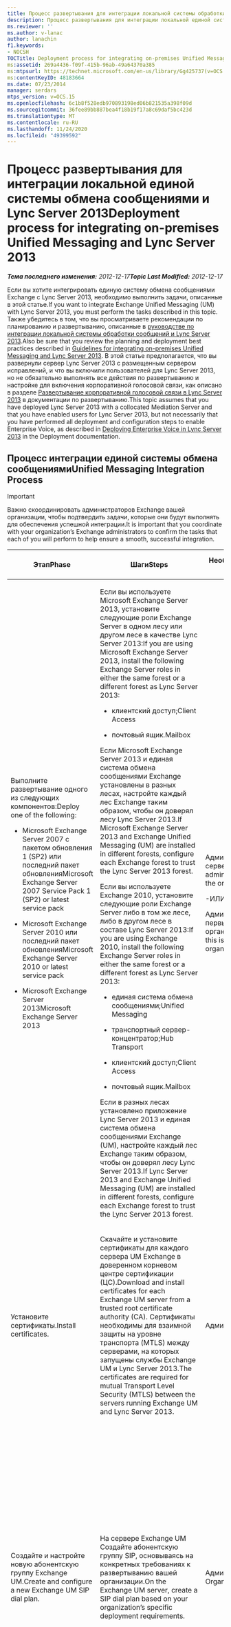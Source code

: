 ```yaml
---
title: Процесс развертывания для интеграции локальной системы обработки сообщений
description: Процесс развертывания для интеграции локальной единой системы обмена сообщениями.
ms.reviewer: ''
ms.author: v-lanac
author: lanachin
f1.keywords:
- NOCSH
TOCTitle: Deployment process for integrating on-premises Unified Messaging and Lync Server
ms:assetid: 269a4436-f09f-415b-96ab-49a64370a385
ms:mtpsurl: https://technet.microsoft.com/en-us/library/Gg425737(v=OCS.15)
ms:contentKeyID: 48183664
ms.date: 07/23/2014
manager: serdars
mtps_version: v=OCS.15
ms.openlocfilehash: 6c1b8f528edb970893198ed06b821535a398f09d
ms.sourcegitcommit: 36fee89bb887bea4f18b19f17a8c69daf5bc423d
ms.translationtype: MT
ms.contentlocale: ru-RU
ms.lasthandoff: 11/24/2020
ms.locfileid: "49399592"
---
```

# <a name="deployment-process-for-integrating-on-premises-unified-messaging-and-lync-server-2013"></a><span data-ttu-id="f2402-103">Процесс развертывания для интеграции локальной единой системы обмена сообщениями и Lync Server 2013</span><span class="sxs-lookup"><span data-stu-id="f2402-103">Deployment process for integrating on-premises Unified Messaging and Lync Server 2013</span></span>

<div data-xmlns="http://www.w3.org/1999/xhtml">

<div class="topic" data-xmlns="http://www.w3.org/1999/xhtml" data-msxsl="urn:schemas-microsoft-com:xslt" data-cs="https://msdn.microsoft.com/">

<div data-asp="https://msdn2.microsoft.com/asp">



</div>

<div id="mainSection">

<div id="mainBody"><span data-ttu-id="f2402-104">

<span> </span></span><span class="sxs-lookup"><span data-stu-id="f2402-104">

<span> </span></span></span>

<span data-ttu-id="f2402-105">_**Тема последнего изменения:** 2012-12-17_</span><span class="sxs-lookup"><span data-stu-id="f2402-105">_**Topic Last Modified:** 2012-12-17_</span></span>

<span data-ttu-id="f2402-106">Если вы хотите интегрировать единую систему обмена сообщениями Exchange с Lync Server 2013, необходимо выполнить задачи, описанные в этой статье.</span><span class="sxs-lookup"><span data-stu-id="f2402-106">If you want to integrate Exchange Unified Messaging (UM) with Lync Server 2013, you must perform the tasks described in this topic.</span></span> <span data-ttu-id="f2402-107">Также убедитесь в том, что вы просматриваете рекомендации по планированию и развертыванию, описанные в [руководстве по интеграции локальной системы обработки сообщений и Lync Server 2013](lync-server-2013-guidelines-for-integrating-on-premises-unified-messaging.md).</span><span class="sxs-lookup"><span data-stu-id="f2402-107">Also be sure that you review the planning and deployment best practices described in [Guidelines for integrating on-premises Unified Messaging and Lync Server 2013](lync-server-2013-guidelines-for-integrating-on-premises-unified-messaging.md).</span></span> <span data-ttu-id="f2402-108">В этой статье предполагается, что вы развернули сервер Lync Server 2013 с размещенным сервером исправлений, и что вы включили пользователей для Lync Server 2013, но не обязательно выполнять все действия по развертыванию и настройке для включения корпоративной голосовой связи, как описано в разделе [Развертывание корпоративной голосовой связи в Lync Server 2013](lync-server-2013-deploying-enterprise-voice.md) в документации по развертыванию.</span><span class="sxs-lookup"><span data-stu-id="f2402-108">This topic assumes that you have deployed Lync Server 2013 with a collocated Mediation Server and that you have enabled users for Lync Server 2013, but not necessarily that you have performed all deployment and configuration steps to enable Enterprise Voice, as described in [Deploying Enterprise Voice in Lync Server 2013](lync-server-2013-deploying-enterprise-voice.md) in the Deployment documentation.</span></span>

<div>

## <a name="unified-messaging-integration-process"></a><span data-ttu-id="f2402-109">Процесс интеграции единой системы обмена сообщениями</span><span class="sxs-lookup"><span data-stu-id="f2402-109">Unified Messaging Integration Process</span></span>

<div>


> [!IMPORTANT]
> <span data-ttu-id="f2402-110">Важно скоординировать администраторов Exchange вашей организации, чтобы подтвердить задачи, которые они будут выполнять для обеспечения успешной интеграции.</span><span class="sxs-lookup"><span data-stu-id="f2402-110">It is important that you coordinate with your organization’s Exchange administrators to confirm the tasks that each of you will perform to help ensure a smooth, successful integration.</span></span>



</div>


<table>
<colgroup>
<col style="width: 25%" />
<col style="width: 25%" />
<col style="width: 25%" />
<col style="width: 25%" />
</colgroup>
<thead>
<tr class="header">
<th><span data-ttu-id="f2402-111">Этап</span><span class="sxs-lookup"><span data-stu-id="f2402-111">Phase</span></span></th>
<th><span data-ttu-id="f2402-112">Шаги</span><span class="sxs-lookup"><span data-stu-id="f2402-112">Steps</span></span></th>
<th><span data-ttu-id="f2402-113">Необходимые группы и роли</span><span class="sxs-lookup"><span data-stu-id="f2402-113">Required groups and roles</span></span></th>
<th><span data-ttu-id="f2402-114">Документация по развертыванию</span><span class="sxs-lookup"><span data-stu-id="f2402-114">Deployment documentation</span></span></th>
</tr>
</thead>
<tbody>
<tr class="odd">
<td><p><span data-ttu-id="f2402-115">Выполните развертывание одного из следующих компонентов:</span><span class="sxs-lookup"><span data-stu-id="f2402-115">Deploy one of the following:</span></span></p>
<ul>
<li><p><span data-ttu-id="f2402-116">Microsoft Exchange Server 2007 с пакетом обновления 1 (SP2) или последний пакет обновления</span><span class="sxs-lookup"><span data-stu-id="f2402-116">Microsoft Exchange Server 2007 Service Pack 1 (SP2) or latest service pack</span></span></p></li>
<li><p><span data-ttu-id="f2402-117">Microsoft Exchange Server 2010 или последний пакет обновления</span><span class="sxs-lookup"><span data-stu-id="f2402-117">Microsoft Exchange Server 2010 or latest service pack</span></span></p></li>
<li><p><span data-ttu-id="f2402-118">Microsoft Exchange Server 2013</span><span class="sxs-lookup"><span data-stu-id="f2402-118">Microsoft Exchange Server 2013</span></span></p></li>
</ul></td>
<td><p><span data-ttu-id="f2402-119">Если вы используете Microsoft Exchange Server 2013, установите следующие роли Exchange Server в одном лесу или другом лесе в качестве Lync Server 2013:</span><span class="sxs-lookup"><span data-stu-id="f2402-119">If you are using Microsoft Exchange Server 2013, install the following Exchange Server roles in either the same forest or a different forest as Lync Server 2013:</span></span></p>
<ul>
<li><p><span data-ttu-id="f2402-120">клиентский доступ;</span><span class="sxs-lookup"><span data-stu-id="f2402-120">Client Access</span></span></p></li>
<li><p><span data-ttu-id="f2402-121">почтовый ящик.</span><span class="sxs-lookup"><span data-stu-id="f2402-121">Mailbox</span></span></p></li>
</ul>
<p><span data-ttu-id="f2402-122">Если Microsoft Exchange Server 2013 и единая система обмена сообщениями Exchange установлены в разных лесах, настройте каждый лес Exchange таким образом, чтобы он доверял лесу Lync Server 2013.</span><span class="sxs-lookup"><span data-stu-id="f2402-122">If Microsoft Exchange Server 2013 and Exchange Unified Messaging (UM) are installed in different forests, configure each Exchange forest to trust the Lync Server 2013 forest.</span></span></p>
<p><span data-ttu-id="f2402-123">Если вы используете Exchange 2010, установите следующие роли Exchange Server либо в том же лесе, либо в другом лесе в составе Lync Server 2013:</span><span class="sxs-lookup"><span data-stu-id="f2402-123">If you are using Exchange 2010, install the following Exchange Server roles in either the same forest or a different forest as Lync Server 2013:</span></span></p>
<ul>
<li><p><span data-ttu-id="f2402-124">единая система обмена сообщениями;</span><span class="sxs-lookup"><span data-stu-id="f2402-124">Unified Messaging</span></span></p></li>
<li><p><span data-ttu-id="f2402-125">транспортный сервер-концентратор;</span><span class="sxs-lookup"><span data-stu-id="f2402-125">Hub Transport</span></span></p></li>
<li><p><span data-ttu-id="f2402-126">клиентский доступ;</span><span class="sxs-lookup"><span data-stu-id="f2402-126">Client Access</span></span></p></li>
<li><p><span data-ttu-id="f2402-127">почтовый ящик.</span><span class="sxs-lookup"><span data-stu-id="f2402-127">Mailbox</span></span></p></li>
</ul>
<p><span data-ttu-id="f2402-128">Если в разных лесах установлено приложение Lync Server 2013 и единая система обмена сообщениями Exchange (UM), настройте каждый лес Exchange таким образом, чтобы он доверял лесу Lync Server 2013.</span><span class="sxs-lookup"><span data-stu-id="f2402-128">If Lync Server 2013 and Exchange Unified Messaging (UM) are installed in different forests, configure each Exchange forest to trust the Lync Server 2013 forest.</span></span></p></td>
<td><p><span data-ttu-id="f2402-129">Администраторы предприятия (если это первый сервер Exchange Server в организации)</span><span class="sxs-lookup"><span data-stu-id="f2402-129">Enterprise administrators (if this is the first Exchange Server in the organization)</span></span></p>
<p><span data-ttu-id="f2402-130">-ИЛИ-</span><span class="sxs-lookup"><span data-stu-id="f2402-130">-OR-</span></span></p>
<p><span data-ttu-id="f2402-131">Администратор организации Exchange (если это не первый сервер Exchange Server в организации)</span><span class="sxs-lookup"><span data-stu-id="f2402-131">Exchange Organization administrator (if this is not the first Exchange Server in the organization)</span></span></p></td>
<td><p><span data-ttu-id="f2402-132">Изучите соответствующую документацию для своей версии Exchange Server:</span><span class="sxs-lookup"><span data-stu-id="f2402-132">See the appropriate documentation for your version of Exchange Server:</span></span></p>
<dl>
<dt><span></span></dt>
<dd><p><span data-ttu-id="f2402-133">Документация по развертыванию Exchange Server 2007 по адресу <a href="https://go.microsoft.com/fwlink/p/?linkid=268694">https://go.microsoft.com/fwlink/p/?LinkId=268694</a> .</span><span class="sxs-lookup"><span data-stu-id="f2402-133">Exchange Server 2007 deployment documentation at <a href="https://go.microsoft.com/fwlink/p/?linkid=268694">https://go.microsoft.com/fwlink/p/?LinkId=268694</a>.</span></span></p>
</dd>
<dt><span></span></dt>
<dd><p><span data-ttu-id="f2402-134">Документация по развертыванию пакета обновления для Exchange Server 2010 или последней версии <a href="https://go.microsoft.com/fwlink/p/?linkid=268695">https://go.microsoft.com/fwlink/p/?LinkId=268695</a> .</span><span class="sxs-lookup"><span data-stu-id="f2402-134">Exchange Server 2010 or latest service pack deployment documentation at <a href="https://go.microsoft.com/fwlink/p/?linkid=268695">https://go.microsoft.com/fwlink/p/?LinkId=268695</a>.</span></span></p>
</dd>
<dt><span></span></dt>
<dd><p><span data-ttu-id="f2402-135">Microsoft Exchange Server 2013: планирование и развертывание <a href="https://go.microsoft.com/fwlink/p/?linkid=266569">https://go.microsoft.com/fwlink/p/?LinkId=266569</a> .</span><span class="sxs-lookup"><span data-stu-id="f2402-135">Microsoft Exchange Server 2013 Planning and Deployment at <a href="https://go.microsoft.com/fwlink/p/?linkid=266569">https://go.microsoft.com/fwlink/p/?LinkId=266569</a>.</span></span></p>
</dd>
</dl></td>
</tr>
<tr class="even">
<td><p><span data-ttu-id="f2402-136">Установите сертификаты.</span><span class="sxs-lookup"><span data-stu-id="f2402-136">Install certificates.</span></span></p></td>
<td><p><span data-ttu-id="f2402-137">Скачайте и установите сертификаты для каждого сервера UM Exchange в доверенном корневом центре сертификации (ЦС).</span><span class="sxs-lookup"><span data-stu-id="f2402-137">Download and install certificates for each Exchange UM server from a trusted root certificate authority (CA).</span></span> <span data-ttu-id="f2402-138">Сертификаты необходимы для взаимной защиты на уровне транспорта (MTLS) между серверами, на которых запущены службы Exchange UM и Lync Server 2013.</span><span class="sxs-lookup"><span data-stu-id="f2402-138">The certificates are required for mutual Transport Level Security (MTLS) between the servers running Exchange UM and Lync Server 2013.</span></span></p></td>
<td><p><span data-ttu-id="f2402-139">Администраторы</span><span class="sxs-lookup"><span data-stu-id="f2402-139">Administrators</span></span></p></td>
<td><p><span data-ttu-id="f2402-140"><a href="lync-server-2013-configure-certificates-on-the-server-running-microsoft-exchange-server-unified-messaging.md">Настройка сертификатов на сервере, на котором работает единая система обмена сообщениями Microsoft Exchange Server</a></span><span class="sxs-lookup"><span data-stu-id="f2402-140"><a href="lync-server-2013-configure-certificates-on-the-server-running-microsoft-exchange-server-unified-messaging.md">Configure certificates on the server running Microsoft Exchange Server Unified Messaging</a></span></span></p></td>
</tr>
<tr class="odd">
<td><p><span data-ttu-id="f2402-141">Создайте и настройте новую абонентскую группу Exchange UM.</span><span class="sxs-lookup"><span data-stu-id="f2402-141">Create and configure a new Exchange UM SIP dial plan.</span></span></p></td>
<td><p><span data-ttu-id="f2402-142">На сервере Exchange UM Создайте абонентскую группу SIP, основываясь на конкретных требованиях к развертыванию вашей организации.</span><span class="sxs-lookup"><span data-stu-id="f2402-142">On the Exchange UM server, create a SIP dial plan based on your organization’s specific deployment requirements.</span></span></p></td>
<td><p><span data-ttu-id="f2402-143">Администратор организации Exchange</span><span class="sxs-lookup"><span data-stu-id="f2402-143">Exchange Organization administrator</span></span></p></td>
<td><p><span data-ttu-id="f2402-144">Для Exchange 2007 SP1 или новейшего пакета обновления ознакомьтесь со &quot; сведениями о том, как создать универсальный код ресурса (URI) для единой системы обмена сообщениями &quot; в <a href="https://go.microsoft.com/fwlink/p/?linkid=268632">https://go.microsoft.com/fwlink/p/?linkId=268632</a> .</span><span class="sxs-lookup"><span data-stu-id="f2402-144">For Exchange 2007 SP1 or latest service pack, see &quot;How to Create a Unified Messaging SIP URI Dial Plan&quot; at <a href="https://go.microsoft.com/fwlink/p/?linkid=268632">https://go.microsoft.com/fwlink/p/?linkId=268632</a>.</span></span></p>
<p><span data-ttu-id="f2402-145">2010 или более поздней версии пакета обновления можно найти &quot; в разделе Создание абонентской группы единой системы обмена сообщениями &quot; <a href="https://go.microsoft.com/fwlink/p/?linkid=268674">https://go.microsoft.com/fwlink/p/?linkId=268674</a> .</span><span class="sxs-lookup"><span data-stu-id="f2402-145">For Exchange 2010 or latest service pack, see &quot;Create a UM Dial Plan&quot; at <a href="https://go.microsoft.com/fwlink/p/?linkid=268674">https://go.microsoft.com/fwlink/p/?linkId=268674</a>.</span></span></p>
<p><span data-ttu-id="f2402-146">Для Exchange 2013 вы найдете в разделе Единая система обмена сообщениями <a href="https://go.microsoft.com/fwlink/p/?linkid=266579">https://go.microsoft.com/fwlink/p/?LinkId=266579</a> .</span><span class="sxs-lookup"><span data-stu-id="f2402-146">For Exchange 2013, see Unified Messaging at <a href="https://go.microsoft.com/fwlink/p/?linkid=266579">https://go.microsoft.com/fwlink/p/?LinkId=266579</a>.</span></span></p></td>
</tr>
<tr class="even">
<td><p><span data-ttu-id="f2402-147">Настройте параметры безопасности для абонентской группы Exchange UM.</span><span class="sxs-lookup"><span data-stu-id="f2402-147">Configure security settings for the Exchange UM SIP dial plan.</span></span></p></td>
<td><p><span data-ttu-id="f2402-148">Чтобы зашифровать голосовой трафик для предприятия, настройте параметры безопасности в абонентской группе Exchange UM с помощью <strong>SIP Secure</strong> или <strong>Secure</strong>.</span><span class="sxs-lookup"><span data-stu-id="f2402-148">To encrypt Enterprise Voice traffic, configure the security settings on the Exchange UM SIP dial plan as <strong>SIP Secured</strong> or <strong>Secured</strong>.</span></span> <span data-ttu-id="f2402-149">Это особенно важный шаг, если вы развернули или планируете развертывание устройств Lync Phone Edition в своей среде.</span><span class="sxs-lookup"><span data-stu-id="f2402-149">This is an especially important step if you have deployed or plan to deploy Lync Phone Edition devices in your environment.</span></span> <span data-ttu-id="f2402-150">Для функционирования устройств Lync Phone Edition в среде с интегрированной функцией интегрированной системы обмена сообщениями, параметры шифрования Lync Server должны быть согласованы с параметрами безопасности для абонентской группы Exchange.</span><span class="sxs-lookup"><span data-stu-id="f2402-150">For Lync Phone Edition devices to function in an environment with Exchange UM integration, Lync Server encryption settings must align with the Exchange UM dial plan security settings.</span></span> <span data-ttu-id="f2402-151">For details, refer to the Deployment documentation.</span><span class="sxs-lookup"><span data-stu-id="f2402-151">For details, refer to the Deployment documentation.</span></span></p></td>
<td><p><span data-ttu-id="f2402-152">Администратор организации Exchange</span><span class="sxs-lookup"><span data-stu-id="f2402-152">Exchange Organization administrator</span></span></p></td>
<td><p><span data-ttu-id="f2402-153"><a href="lync-server-2013-configure-unified-messaging-on-microsoft-exchange.md">Настройка единой системы обмена сообщениями в Microsoft Exchange для Lync Server 2013</a></span><span class="sxs-lookup"><span data-stu-id="f2402-153"><a href="lync-server-2013-configure-unified-messaging-on-microsoft-exchange.md">Configure Unified Messaging on Microsoft Exchange for Lync Server 2013</a></span></span></p>
<p><span data-ttu-id="f2402-154">2007 и более поздних версий пакета обновления можно найти в статье:</span><span class="sxs-lookup"><span data-stu-id="f2402-154">For Exchange 2007 SP1 or latest service pack, see also:</span></span></p>
<p><span data-ttu-id="f2402-155">&quot;Настройка безопасности для абонентской группы единой системы обмена сообщениями &quot; по адресу <a href="https://go.microsoft.com/fwlink/p/?linkid=268696">https://go.microsoft.com/fwlink/p/?LinkId=268696</a> .</span><span class="sxs-lookup"><span data-stu-id="f2402-155">&quot;How to Configure Security on a Unified Messaging Dial Plan&quot; at <a href="https://go.microsoft.com/fwlink/p/?linkid=268696">https://go.microsoft.com/fwlink/p/?LinkId=268696</a>.</span></span></p>
<p><span data-ttu-id="f2402-156">Для Exchange 2010 или более поздней версии пакета обновления см. также следующие статьи:</span><span class="sxs-lookup"><span data-stu-id="f2402-156">For Exchange 2010 or latest service pack, see also:</span></span></p>
<p><span data-ttu-id="f2402-157">&quot;Настройте безопасность VoIP для абонентской группы единой системы обмена сообщениями &quot; <a href="https://go.microsoft.com/fwlink/p/?linkid=268697">https://go.microsoft.com/fwlink/p/?LinkId=268697</a> .</span><span class="sxs-lookup"><span data-stu-id="f2402-157">&quot;Configure VoIP Security on a UM Dial Plan&quot; <a href="https://go.microsoft.com/fwlink/p/?linkid=268697">https://go.microsoft.com/fwlink/p/?LinkId=268697</a>.</span></span></p>
<p><span data-ttu-id="f2402-158">Для Exchange 2013 вы найдете в разделе Единая система обмена сообщениями <a href="https://go.microsoft.com/fwlink/p/?linkid=266579">https://go.microsoft.com/fwlink/p/?LinkId=266579</a> .</span><span class="sxs-lookup"><span data-stu-id="f2402-158">For Exchange 2013, see Unified Messaging at <a href="https://go.microsoft.com/fwlink/p/?linkid=266579">https://go.microsoft.com/fwlink/p/?LinkId=266579</a>.</span></span></p></td>
</tr>
<tr class="odd">
<td><p><span data-ttu-id="f2402-159">Добавьте серверы единой системы обмена сообщениями в абонентскую группу Exchange UM.</span><span class="sxs-lookup"><span data-stu-id="f2402-159">Add Unified Messaging servers to the Exchange UM SIP dial plan.</span></span></p></td>
<td><p><span data-ttu-id="f2402-160">To enable a newly installed Unified Messaging server to answer and process incoming calls, you must add the Unified Messaging server to a UM dial plan.</span><span class="sxs-lookup"><span data-stu-id="f2402-160">To enable a newly installed Unified Messaging server to answer and process incoming calls, you must add the Unified Messaging server to a UM dial plan.</span></span> <span data-ttu-id="f2402-161">В этом случае добавьте сервер в абонентскую группу Exchange UM.</span><span class="sxs-lookup"><span data-stu-id="f2402-161">In this case, add the server to the Exchange UM SIP dial plan.</span></span></p></td>
<td><p><span data-ttu-id="f2402-162">Администраторы</span><span class="sxs-lookup"><span data-stu-id="f2402-162">Administrators</span></span></p>
<p><span data-ttu-id="f2402-163">Администраторы Exchange Server</span><span class="sxs-lookup"><span data-stu-id="f2402-163">Exchange Server administrators</span></span></p></td>
<td><p><span data-ttu-id="f2402-164">Инструкции по &quot; добавлению сервера единой системы обмена сообщениями в телефонную группу для Exchange 2007 SP1 или новейшего пакета обновления &quot; <a href="https://go.microsoft.com/fwlink/p/?linkid=268681">https://go.microsoft.com/fwlink/p/?linkId=268681</a> .</span><span class="sxs-lookup"><span data-stu-id="f2402-164">For Exchange 2007 SP1 or latest service pack, see &quot;How to Add Unified Messaging Server to a Dial Plan&quot; at <a href="https://go.microsoft.com/fwlink/p/?linkid=268681">https://go.microsoft.com/fwlink/p/?linkId=268681</a>.</span></span></p>
<p><span data-ttu-id="f2402-165">Для Exchange 2010 или новейшего пакета обновления ознакомьтесь со сведениями &quot; Просмотр и Настройка свойств сервера UM &quot; <a href="https://go.microsoft.com/fwlink/p/?linkid=268682">https://go.microsoft.com/fwlink/p/?linkId=268682</a> .</span><span class="sxs-lookup"><span data-stu-id="f2402-165">For Exchange 2010 or latest service pack, see &quot;View or Configure the Properties of a UM Server&quot; at <a href="https://go.microsoft.com/fwlink/p/?linkid=268682">https://go.microsoft.com/fwlink/p/?linkId=268682</a>.</span></span></p>
<p><span data-ttu-id="f2402-166">Для Exchange 2013 вы найдете в разделе Единая система обмена сообщениями <a href="https://go.microsoft.com/fwlink/p/?linkid=266579">https://go.microsoft.com/fwlink/p/?LinkId=266579</a> .</span><span class="sxs-lookup"><span data-stu-id="f2402-166">For Exchange 2013, see Unified Messaging at <a href="https://go.microsoft.com/fwlink/p/?linkid=266579">https://go.microsoft.com/fwlink/p/?LinkId=266579</a>.</span></span></p></td>
</tr>
<tr class="even">
<td><p><span data-ttu-id="f2402-167">Настройте SIP-адреса для почтовых ящиков.</span><span class="sxs-lookup"><span data-stu-id="f2402-167">Configure mailboxes with SIP addresses.</span></span></p></td>
<td><p><span data-ttu-id="f2402-168">Назначьте адреса SIP почтовым ящикам пользователей корпоративной голосовой связи, которые будут использовать возможности Exchange UM.</span><span class="sxs-lookup"><span data-stu-id="f2402-168">Assign SIP addresses to the mailboxes of Enterprise Voice users who will be using Exchange UM features.</span></span></p></td>
<td><p><span data-ttu-id="f2402-169">Администратор Lync Server 2013</span><span class="sxs-lookup"><span data-stu-id="f2402-169">Lync Server 2013 administrator</span></span></p>
<p><span data-ttu-id="f2402-170">Администратор получателей Exchange</span><span class="sxs-lookup"><span data-stu-id="f2402-170">Exchange Recipient administrator</span></span></p></td>
<td><p><span data-ttu-id="f2402-171">В 2007 и более поздних пакетах обновления можно узнать &quot; , как добавить, удалить или изменить адрес SIP для пользователя UM-Enabled &quot; по адресу <a href="https://go.microsoft.com/fwlink/p/?linkid=268698">https://go.microsoft.com/fwlink/p/?LinkId=268698</a> .</span><span class="sxs-lookup"><span data-stu-id="f2402-171">For Exchange 2007 SP1 or latest service pack, see &quot;How to Add, Remove, or Modify a SIP Address for a UM-Enabled User&quot; at <a href="https://go.microsoft.com/fwlink/p/?linkid=268698">https://go.microsoft.com/fwlink/p/?LinkId=268698</a>.</span></span></p>
<p><span data-ttu-id="f2402-172">2010 или более поздней версии пакета обновления можно узнать в разделе &quot; изменение адреса SIP для пользователя UM-Enabled &quot; по адресу <a href="https://go.microsoft.com/fwlink/p/?linkid=268699">https://go.microsoft.com/fwlink/p/?LinkId=268699</a> .</span><span class="sxs-lookup"><span data-stu-id="f2402-172">For Exchange 2010 or latest service pack, see &quot;Modify a SIP Address for a UM-Enabled User&quot; at <a href="https://go.microsoft.com/fwlink/p/?linkid=268699">https://go.microsoft.com/fwlink/p/?LinkId=268699</a>.</span></span></p>
<p><span data-ttu-id="f2402-173">Для Exchange 2013 вы найдете в разделе Единая система обмена сообщениями <a href="https://go.microsoft.com/fwlink/p/?linkid=266579">https://go.microsoft.com/fwlink/p/?LinkId=266579</a> .</span><span class="sxs-lookup"><span data-stu-id="f2402-173">For Exchange 2013, see Unified Messaging at <a href="https://go.microsoft.com/fwlink/p/?linkid=266579">https://go.microsoft.com/fwlink/p/?LinkId=266579</a>.</span></span></p></td>
</tr>
<tr class="odd">
<td><p><span data-ttu-id="f2402-174">Запустите скрипт exchucutil.ps1.</span><span class="sxs-lookup"><span data-stu-id="f2402-174">Run the exchucutil.ps1 script.</span></span></p></td>
<td><p><span data-ttu-id="f2402-175">На сервере с запущенными службами Exchange UM откройте командную консоль Exchange и запустите сценарий exchucutil.ps1, который выполняет указанные ниже действия.</span><span class="sxs-lookup"><span data-stu-id="f2402-175">On the server running Exchange UM services, open the Exchange Management Shell and run the exchucutil.ps1 script, which does the following:</span></span></p>
<ul>
<li><p><span data-ttu-id="f2402-176">Предоставляет Lync Server 2013 разрешение на чтение объектов доменных служб Active Directory для Exchange UM, а именно, абонентские группы SIP, созданные в предыдущей задаче.</span><span class="sxs-lookup"><span data-stu-id="f2402-176">Grants Lync Server 2013 permission to read Exchange UM Active Directory Domain Services objects, specifically, the SIP dial plans created in the previous task.</span></span></p></li>
<li><p><span data-ttu-id="f2402-177">Создает объект шлюза для единой системы обмена сообщениями в службе каталогов Active Directory для каждого пула Lync Server 2013 Enterprise Edition или Standard Edition Server, на котором размещаются пользователи, поддерживающие корпоративную голосовую почту.</span><span class="sxs-lookup"><span data-stu-id="f2402-177">Creates a Unified Messaging IP gateway object in Active Directory for each Lync Server 2013 Enterprise Edition pool or Standard Edition server that hosts users who are enabled for Enterprise Voice.</span></span></p></li>
<li><p><span data-ttu-id="f2402-178">Создает группу слежения UM для каждого шлюза.</span><span class="sxs-lookup"><span data-stu-id="f2402-178">Creates an Exchange UM hunt group for each gateway.</span></span> <span data-ttu-id="f2402-179">The hunt group pilot identifier will be the name of the dial plan that is associated with the corresponding gateway.</span><span class="sxs-lookup"><span data-stu-id="f2402-179">The hunt group pilot identifier will be the name of the dial plan that is associated with the corresponding gateway.</span></span> <span data-ttu-id="f2402-180">These need to be mapped 1:1 if there is more than one dial plan.</span><span class="sxs-lookup"><span data-stu-id="f2402-180">These need to be mapped 1:1 if there is more than one dial plan.</span></span></p></li>
</ul></td>
<td><p><span data-ttu-id="f2402-181">Администратор организации Exchange</span><span class="sxs-lookup"><span data-stu-id="f2402-181">Exchange Organization administrator</span></span></p>
<p><span data-ttu-id="f2402-182">Администратор получателей Exchange</span><span class="sxs-lookup"><span data-stu-id="f2402-182">Exchange Recipient administrator</span></span></p></td>
<td><p><span data-ttu-id="f2402-183"><a href="lync-server-2013-configure-unified-messaging-on-microsoft-exchange.md">Настройка единой системы обмена сообщениями в Microsoft Exchange для Lync Server 2013</a></span><span class="sxs-lookup"><span data-stu-id="f2402-183"><a href="lync-server-2013-configure-unified-messaging-on-microsoft-exchange.md">Configure Unified Messaging on Microsoft Exchange for Lync Server 2013</a></span></span></p></td>
</tr>
<tr class="even">
<td><p><span data-ttu-id="f2402-184">Настройте абонентские группы Lync Server 2013.</span><span class="sxs-lookup"><span data-stu-id="f2402-184">Configure Lync Server 2013 dial plans.</span></span></p></td>
<td><p><span data-ttu-id="f2402-185">Если вы интегрируется с Exchange 2007 с пакетом обновления 1 (SP1) или более поздним пакетом обновления или Exchange 2010, создайте новый план голосовой коммутируемой телефонной связи с именем, совпадающим с полным доменным именем Exchange для абонентского плана.</span><span class="sxs-lookup"><span data-stu-id="f2402-185">If you are integrating with Exchange 2007 SP1 or latest service pack, or Exchange 2010, create a new Enterprise Voice dial plan with a name that matches the Exchange UM dial plan fully qualified domain name (FQDN).</span></span></p>



> [!NOTE]
> <span data-ttu-id="f2402-186">Это потребуется сделать для каждой абонентской группы единой системы обмена сообщениями.</span><span class="sxs-lookup"><span data-stu-id="f2402-186">You will need to do this for each UM Dial plan.</span></span>


<p><span data-ttu-id="f2402-187">Если вы интегрируется с Exchange 2010 с пакетом обновления 1 (SP1), убедитесь в том, что настроены подходящие планы глобальных абонентов или уровней сайтов или пулов.</span><span class="sxs-lookup"><span data-stu-id="f2402-187">If you are integrating with Exchange 2010 SP1, ensure that suitable global/site-level or pool-level Enterprise Voice dial plans have been configured.</span></span></p>



> [!NOTE]
> <span data-ttu-id="f2402-188">При интеграции с Exchange 2010 с пакетом обновления 1 (SP1) абонентская группа Lync Server и имена абонентских групп UM Exchange не должны совпадать.</span><span class="sxs-lookup"><span data-stu-id="f2402-188">If you are integrating with Exchange 2010 SP1, the Lync Server dial plan and Exchange UM SIP dial plan names do not need to match.</span></span>

</td>
<td><p><span data-ttu-id="f2402-189">RTCUniversalServerAdmins</span><span class="sxs-lookup"><span data-stu-id="f2402-189">RTCUniversalServerAdmins</span></span></p></td>
<td><p><span data-ttu-id="f2402-190"><a href="lync-server-2013-configuring-dial-plans.md">Настройка абонентских групп в Lync Server 2013</a></span><span class="sxs-lookup"><span data-stu-id="f2402-190"><a href="lync-server-2013-configuring-dial-plans.md">Configuring dial plans in Lync Server 2013</a></span></span></p></td>
</tr>
<tr class="odd">
<td><p><span data-ttu-id="f2402-191">Запустите средство интеграции единой системы обмена сообщениями.</span><span class="sxs-lookup"><span data-stu-id="f2402-191">Run the Exchange UM Integration tool.</span></span></p></td>
<td><p><span data-ttu-id="f2402-192">На сервере Lync Server 2013 выполните <strong>ocsumutil.exe</strong>, который:</span><span class="sxs-lookup"><span data-stu-id="f2402-192">On the Lync Server 2013, run <strong>ocsumutil.exe</strong>, which:</span></span></p>
<ul>
<li><p><span data-ttu-id="f2402-193">создает объекты контактов абонентского доступа и автосекретаря;</span><span class="sxs-lookup"><span data-stu-id="f2402-193">Creates Subscriber Access and Auto Attendant contact objects.</span></span></p></li>
<li><p><span data-ttu-id="f2402-194">Проверка наличия корпоративной телефонной группы с именем, совпадающим с полным доменным планом Exchange UM.</span><span class="sxs-lookup"><span data-stu-id="f2402-194">Validates that there is an Enterprise Voice dial plan with a name that matches the Exchange UM dial plan FQDN.</span></span> <span data-ttu-id="f2402-195">Если вы используете Exchange 2010 с пакетом обновления 1 (SP1) или более поздней версии, имена абонентской группы не должны совпадать, и вы можете пропустить предупреждение этого средства.</span><span class="sxs-lookup"><span data-stu-id="f2402-195">If you are running Exchange 2010 SP1 or later, the dial plan names do not need to match, and you can ignore the tool’s warning about this.</span></span></p></li>
</ul>
<p><span data-ttu-id="f2402-196">Это средство работает, проверяя параметры службы единой системы обмена сообщениями в Active Directory и разрешая администратору Lync Server 2013 просматривать, создавать и редактировать объекты контактов.</span><span class="sxs-lookup"><span data-stu-id="f2402-196">This tool works by scanning the Active Directory for Exchange UM settings and allowing the Lync Server 2013 administrator to view, create, and edit contact objects.</span></span></p></td>
<td><p><span data-ttu-id="f2402-197">RTCUniversalServerAdmins <em>и</em> RTCUniversalUserAdmins</span><span class="sxs-lookup"><span data-stu-id="f2402-197">RTCUniversalServerAdmins <em>and</em> RTCUniversalUserAdmins</span></span></p>



> [!IMPORTANT]
> <span data-ttu-id="f2402-198">Для успешного выполнения ocsumutil.exe пользователь должен принадлежать обеим этим группам.</span><span class="sxs-lookup"><span data-stu-id="f2402-198">To run ocsumutil.exe successfully, the user must belong to both of these groups.</span></span>





> [!NOTE]
> <span data-ttu-id="f2402-199">To create Contact objects, the user who runs ocsumutil.exe must have the correct permission to the Active Directory organizational unit (OU) where the new contact objects are stored.</span><span class="sxs-lookup"><span data-stu-id="f2402-199">To create Contact objects, the user who runs ocsumutil.exe must have the correct permission to the Active Directory organizational unit (OU) where the new contact objects are stored.</span></span> <span data-ttu-id="f2402-200">This permission can be granted by running the <STRONG>Grant-CsOUPermission</STRONG> cmdlet.</span><span class="sxs-lookup"><span data-stu-id="f2402-200">This permission can be granted by running the <STRONG>Grant-CsOUPermission</STRONG> cmdlet.</span></span> <span data-ttu-id="f2402-201">Подробные сведения можно найти в руководстве по среде Lync Server Management Shell.</span><span class="sxs-lookup"><span data-stu-id="f2402-201">For details, see the Lync Server Management Shell documentation.</span></span>

</td>
<td><p><span data-ttu-id="f2402-202"><a href="lync-server-2013-configure-lync-server-2013-to-work-with-unified-messaging-on-microsoft-exchange-server.md">Настройка Lync Server 2013 для работы с единой системой обмена сообщениями на Microsoft Exchange Server</a></span><span class="sxs-lookup"><span data-stu-id="f2402-202"><a href="lync-server-2013-configure-lync-server-2013-to-work-with-unified-messaging-on-microsoft-exchange-server.md">Configure Lync Server 2013 to work with Unified Messaging on Microsoft Exchange Server</a></span></span></p></td>
</tr>
<tr class="even">
<td><p><span data-ttu-id="f2402-203">При необходимости выполните другие действия по настройке голосовой связи.</span><span class="sxs-lookup"><span data-stu-id="f2402-203">If necessary, perform other Enterprise Voice configuration steps.</span></span></p></td>
<td><p><span data-ttu-id="f2402-204">Если вы еще не настроили параметры корпоративной голосовой связи на серверах или пользователях, выполните одно или несколько из указанных ниже действий.</span><span class="sxs-lookup"><span data-stu-id="f2402-204">If you have not already configured Enterprise Voice settings on your servers or users, do one or more of the following:</span></span></p>
<ul>
<li><p><span data-ttu-id="f2402-205">разверните и настройте</span><span class="sxs-lookup"><span data-stu-id="f2402-205">Deploy and configure</span></span></p>
<p><span data-ttu-id="f2402-206">шлюзы и серверы-посредники телефонной сети общего пользования (ТСОП);</span><span class="sxs-lookup"><span data-stu-id="f2402-206">Public switched telephone network (PSTN) gateways and Mediation Servers</span></span></p></li>
<li><p><span data-ttu-id="f2402-207">определите политики голосовой связи, записи использования ТСОП и маршруты исходящих вызовов;</span><span class="sxs-lookup"><span data-stu-id="f2402-207">Define voice policies, PSTN usage records, and outbound call routes.</span></span></p></li>
<li><p><span data-ttu-id="f2402-208">активируйте корпоративную голосовую связь для пользователей;</span><span class="sxs-lookup"><span data-stu-id="f2402-208">Enable users for Enterprise Voice.</span></span></p></li>
<li><p><span data-ttu-id="f2402-209">при необходимости настройте абонентские группы для определенных пользователей.</span><span class="sxs-lookup"><span data-stu-id="f2402-209">Optionally, configure specific users with dial plans.</span></span></p></li>
</ul>
<p><span data-ttu-id="f2402-210">В зависимости от того, какие возможности поддерживаются корпоративными голосовыми функциями, могут потребоваться другие этапы настройки.</span><span class="sxs-lookup"><span data-stu-id="f2402-210">Other configuration steps may be required depending on the Enterprise Voice features that you enable.</span></span></p></td>
<td><p><span data-ttu-id="f2402-211">RTCUniversalServerAdmins</span><span class="sxs-lookup"><span data-stu-id="f2402-211">RTCUniversalServerAdmins</span></span></p>
<p><span data-ttu-id="f2402-212">RTCUniversalUserAdmins</span><span class="sxs-lookup"><span data-stu-id="f2402-212">RTCUniversalUserAdmins</span></span></p></td>
<td><p><span data-ttu-id="f2402-213">См. следующие разделы:</span><span class="sxs-lookup"><span data-stu-id="f2402-213">See topics in the following sections:</span></span></p>
<ul>
<li><p><span data-ttu-id="f2402-214"><a href="lync-server-2013-configuring-voice-policies-pstn-usage-records-and-voice-routes.md">Настройка политик голосовой связи, записей использования КТСОП и голосовых маршрутов в Lync Server 2013</a></span><span class="sxs-lookup"><span data-stu-id="f2402-214"><a href="lync-server-2013-configuring-voice-policies-pstn-usage-records-and-voice-routes.md">Configuring voice policies, PSTN usage records, and voice routes in Lync Server 2013</a></span></span></p></li>
<li><p><span data-ttu-id="f2402-215"><a href="lync-server-2013-deploying-enterprise-voice.md">Развертывание корпоративной голосовой связи в Lync Server 2013</a></span><span class="sxs-lookup"><span data-stu-id="f2402-215"><a href="lync-server-2013-deploying-enterprise-voice.md">Deploying Enterprise Voice in Lync Server 2013</a></span></span></p></li>
</ul></td>
</tr>
<tr class="odd">
<td><p><span data-ttu-id="f2402-216">Включите пользователей корпоративной голосовой почты для Exchange UM.</span><span class="sxs-lookup"><span data-stu-id="f2402-216">Enable Enterprise Voice users for Exchange UM.</span></span></p></td>
<td><p><span data-ttu-id="f2402-217">На сервере Exchange UM убедитесь, что политика почтового ящика единой системы обмена сообщениями создана и у каждого пользователя есть уникальное назначение добавочного номера, а затем включите ее для единой системы обмена сообщениями.</span><span class="sxs-lookup"><span data-stu-id="f2402-217">On the Exchange UM server, ensure that a Unified Messaging mailbox policy has been created and that each user has a unique extension number assignment, and then enable the user for Unified Messaging.</span></span></p></td>
<td><p><span data-ttu-id="f2402-218">Администратор получателей Exchange</span><span class="sxs-lookup"><span data-stu-id="f2402-218">Exchange Recipient administrator</span></span></p></td>
<td><p><span data-ttu-id="f2402-219">Для Exchange 2007 SP1 или более поздней версии ознакомьтесь со сведениями &quot; о том, как разрешить пользователям единую систему обмена сообщениями на веб- &quot; странице <a href="https://go.microsoft.com/fwlink/p/?linkid=268700">https://go.microsoft.com/fwlink/p/?LinkId=268700</a> .</span><span class="sxs-lookup"><span data-stu-id="f2402-219">For Exchange 2007 SP1 or latest service pack, see &quot;How to Enable a User for Unified Messaging&quot; at <a href="https://go.microsoft.com/fwlink/p/?linkid=268700">https://go.microsoft.com/fwlink/p/?LinkId=268700</a>.</span></span></p>
<p><span data-ttu-id="f2402-220">2010 или более поздней версии пакета обновления можно узнать &quot; в разделе Включение поддержки единой системы обмена сообщениями для пользователей Exchange &quot; <a href="https://go.microsoft.com/fwlink/p/?linkid=268701">https://go.microsoft.com/fwlink/p/?LinkId=268701</a> .</span><span class="sxs-lookup"><span data-stu-id="f2402-220">For Exchange 2010 or latest service pack, see &quot;Enable a User for Unified Messaging&quot; at <a href="https://go.microsoft.com/fwlink/p/?linkid=268701">https://go.microsoft.com/fwlink/p/?LinkId=268701</a>.</span></span></p>
<p><span data-ttu-id="f2402-221">Для Exchange 2013 вы найдете в разделе Единая система обмена сообщениями <a href="https://go.microsoft.com/fwlink/p/?linkid=266579">https://go.microsoft.com/fwlink/p/?LinkId=266579</a> .</span><span class="sxs-lookup"><span data-stu-id="f2402-221">For Exchange 2013, see Unified Messaging at <a href="https://go.microsoft.com/fwlink/p/?linkid=266579">https://go.microsoft.com/fwlink/p/?LinkId=266579</a>.</span></span></p></td>
</tr><span data-ttu-id="f2402-222">
</tbody>
</table>


</div>

</div>

<span> </span>

</div>

</div>

</span><span class="sxs-lookup"><span data-stu-id="f2402-222">
</tbody>
</table>


</div>

</div>

<span> </span>

</div>

</div>

</span></span></div>

